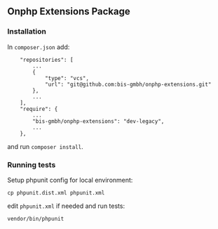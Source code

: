 ## Onphp Extensions Package

### Installation

In `composer.json` add:

```
    "repositories": [
        ...
        {
            "type": "vcs",
            "url": "git@github.com:bis-gmbh/onphp-extensions.git"
        },
        ...
    ],
    "require": {
        ...
        "bis-gmbh/onphp-extensions": "dev-legacy",
        ...
    },
```
and run `composer install`.

### Running tests

Setup phpunit config for local environment:

```
cp phpunit.dist.xml phpunit.xml
```

edit `phpunit.xml` if needed and run tests:

```
vendor/bin/phpunit
```
